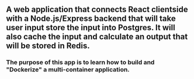 ## A web application that connects React clientside with a Node.js/Express backend that will take user input store the input into Postgres. It will also cache the input and calculate an output that will be stored in Redis.

### The purpose of this app is to learn how to build and "Dockerize" a multi-container application.

